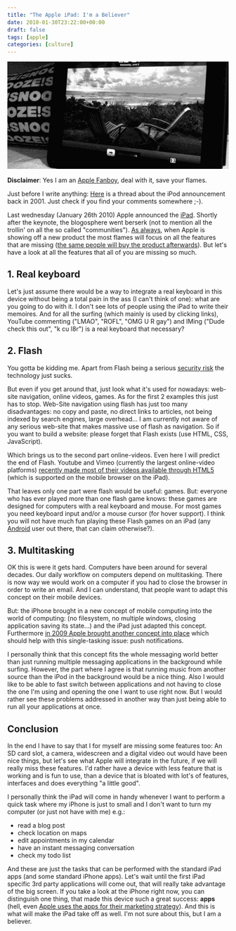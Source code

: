```yaml
---
title: "The Apple iPad: I'm a Believer"
date: 2010-01-30T23:22:00+00:00
draft: false
tags: [apple]
categories: [culture]
---
```


![my iPad](header.png)

**Disclaimer**: Yes I am an [Apple Fanboy](http://www.spike.com/blog/top-10-worst-types/74309?page=2), deal with it, save your flames.

Just before I write anything: [Here](http://forums.macrumors.com/showthread.php?t=500) is a thread about the iPod announcement back in 2001. Just check if you find your comments somewhere ;-).

Last wednesday (January 26th 2010) Apple announced the [iPad](http://www.apple.com/ipad). Shortly after the keynote, the blogosphere went berserk (not to mention all the trollin' on all the so called "communities").
[As always](http://forums.macrumors.com/showthread.php?t=500), when Apple is showing off a new product the most flames will focus on all the features that are missing ([the same people will buy the product afterwards](http://pogue.blogs.nytimes.com/2010/01/27/the-apple-ipad-first-impressions/)). But let's have a look at all the features that all of you are missing so much.

## 1. Real keyboard

Let's just assume there would be a way to integrate a real keyboard in this device without being a total pain in the ass (I can't think of one): what are you going to do with it. I don't see lots of people using the iPad to write their memoires. And for all the surfing (which mainly is used by clicking links), YouTube commenting ("LMAO", "ROFL", "OMG U R gay") and IMing ("Dude check this out", "k cu l8r") is a real keyboard that necessary?

## 2. Flash

You gotta be kidding me. Apart from Flash being a serious [security risk](http://www.recurity-labs.com/content/pub/DefendingThePoor_26C3.pdf) the technology just sucks.

But even if you get around that, just look what it's used for nowadays\: web-site navigation, online videos, games. As for the first 2 examples this just has to stop. Web-Site navigation using flash has just too many disadvantages: no copy and paste, no direct links to articles, not being indexed by search engines, large overhead... I am currently not aware of any serious web-site that makes massive use of flash as navigation. So if you want to build a website: please forget that Flash exists (use HTML, CSS, JavaScript).

Which brings us to the second part online-videos. Even here I will predict the end of Flash. Youtube and Vimeo (currently the largest online-video platforms) [recently made most of their videos available through HTML5](http://gizmodo.com/5454115/first-youtube-now-vimeo-how-html5-could-finally-kill-flash-video) (which is supported on the mobile browser on the iPad).

That leaves only one part were flash would be useful: games. But: everyone who has ever played more than one flash game knows: these games are designed for computers with a real keyboard and mouse. For most games you need keyboard input and/or a mouse cursor (for hover support). I think you will not have much fun playing these Flash games on an iPad (any [Android](http://mobilegames.about.com/b/2009/07/03/new-google-android-means-portable-flash-games.htm) user out there, that can claim otherwise?).

## 3. Multitasking

OK this is were it gets hard. Computers have been around for several decades. Our daily workflow on computers depend on multitasking. There is now way we would work on a computer if you had to close the browser in order to write an email. And I can understand, that people want to adapt this concept on their mobile devices.

But: the iPhone brought in a new concept of mobile computing into the world of computing: (no filesystem, no multiple windows, closing application saving its state...) and the iPad just adapted this concept. Furthermore [in 2009 Apple brought another concept into place](http://www.theiphoneblog.com/2009/03/17/apple-announces-push-notification-services-iphone-30/) which should help with this single-tasking issue: push notifications.

I personally think that this concept fits the whole messaging world better than just running multiple messaging applications in the background while surfing. However, the part where I agree is that running music from another source than the iPod in the background would be a nice thing. Also I would like to be able to fast switch between applications and not having to close the one I'm using and opening the one I want to use right now. But I would rather see these problems addressed in another way than just being able to run all your applications at once.

## Conclusion

In the end I have to say that I for myself are missing some features too: An SD card slot, a camera, widescreen and a digital video out would have been nice things, but let's see what Apple will integrate in the future, if we will really miss these features. I'd rather have a device with less feature that is working and is fun to use, than a device that is bloated with lot's of features, interfaces and does everything "a little good".

I personally think the iPad will come in handy whenever I want to perform a quick task where my iPhone is just to small and I don't want to turn my computer (or just not have with me) e.g.\:
- read a blog post
- check location on maps
- edit appointments in my calendar
- have an instant messaging conversation
- check my todo list

And these are just the tasks that can be performed with the standard iPad apps (and some standard iPhone apps). Let's wait until the first iPad specific 3rd party applications will come out, that will really take advantage of the big screen. If you take a look at the iPhone right now, you can distinguish one thing, that made this device such a great success: **apps** (hell, even [Apple uses the apps for their marketing strategy](http://www.apple.com/iphone/apps-for-iphone/)). And this is what will make the iPad take off as well. I'm not sure about this, but I am a believer.
